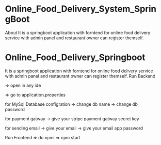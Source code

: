 # Online_Food_Delivery_System_SpringBoot
 About It is a springboot application with forntend for online food delivery service with admin panel and restaurant owner can register themself.

# Online_Food_Delivery_Springboot
It is a springboot application with forntend for online food delivery service with admin panel and restaurant owner can register themself. 
Run Backend

=> open in any ide

=> go to application.properties 

for MySql Database configration
-> change db name
-> change db password

for payment gatway
-> give your stripe payment gatway secret key

for sending email
-> give your email
-> give your email app password

Run Frontend 
=> do npmi
=> npm start
